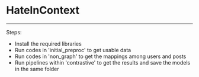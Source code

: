# HateInContext
--------
Steps:
 - Install the required libraries
 - Run codes in 'initial_preproc' to get usable data
 - Run codes in 'non_graph' to get the mappings among users and posts
 - Run pipelines within 'contrastive' to get the results and save the models in the same folder
